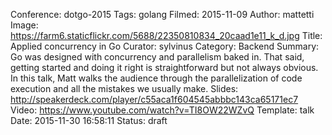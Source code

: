 Conference: dotgo-2015
Tags: golang
Filmed: 2015-11-09
Author: mattetti
Image: https://farm6.staticflickr.com/5688/22350810834_20caad1e11_k_d.jpg
Title: Applied concurrency in Go
Curator: sylvinus
Category: Backend
Summary: Go was designed with concurrency and parallelism baked in. That said, getting started and doing it right is straightforward but not always obvious. In this talk, Matt walks the audience through the parallelization of code execution and all the mistakes we usually make.
Slides: http://speakerdeck.com/player/c55aca1f604545abbbc143ca65171ec7
Video: https://www.youtube.com/watch?v=TI8OW22WZvQ
Template: talk
Date: 2015-11-30 16:58:11
Status: draft